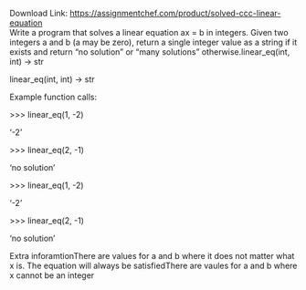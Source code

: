 Download Link: https://assignmentchef.com/product/solved-ccc-linear-equation
<br>
Write a program that solves a linear equation ax = b in integers. Given two integers a and b (a may be zero), return a single integer value as a string if it exists and return “no solution” or “many solutions” otherwise.linear_eq(int, int) -&gt; str

linear_eq(int, int) -&gt; str

Example function calls:

&gt;&gt;&gt; linear_eq(1, -2)

‘-2’

&gt;&gt;&gt; linear_eq(2, -1)

‘no solution’

&gt;&gt;&gt; linear_eq(1, -2)

‘-2’

&gt;&gt;&gt; linear_eq(2, -1)

‘no solution’

Extra inforamtionThere are values for a and b where it does not matter what x is. The equation will always be satisfiedThere are vaules for a and b where x cannot be an integer